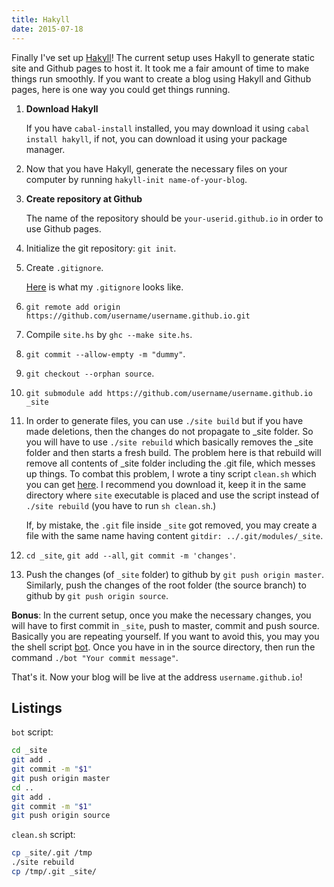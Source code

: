 ```yaml
---
title: Hakyll
date: 2015-07-18
---
```


Finally I've set up [Hakyll](http://jaspervdj.be/hakyll/)!
The current setup uses Hakyll to generate static site and Github pages to host it.
It took  me a fair amount of time to make things run smoothly.
If you want to create a blog using Hakyll and Github pages, here is one way you could get things running.

1. **Download Hakyll**

	If you have `cabal-install` installed, you may download it using `cabal install hakyll`, if not, you can download it using your package manager.

2. Now that you have Hakyll, generate the necessary files on your computer by running `hakyll-init name-of-your-blog`.

3. **Create repository at Github**

	The name of the repository should be `your-userid.github.io` in order to use Github pages.

4. Initialize the git repository: `git init`.

5. Create `.gitignore`.

	[Here](https://github.com/blog1729/blog1729.github.io/blob/source/.gitignore) is what my `.gitignore` looks like.

6. `git remote add origin https://github.com/username/username.github.io.git`

7. Compile `site.hs` by `ghc --make site.hs`.

8. `git commit --allow-empty -m "dummy"`.

9. `git checkout --orphan source`.

10. `git submodule add https://github.com/username/username.github.io _site`

11. In order to generate files, you can use `./site build` but if you have made deletions, then the changes do not propagate to _site folder. So you will have to use `./site rebuild` which basically removes the _site folder and then starts a fresh build. The problem here is that rebuild will remove all contents of _site folder including the .git file, which messes up things. To combat this problem, I wrote a tiny script `clean.sh` which you can get [here](https://github.com/blog1729/blog1729.github.io/blob/source/clean.sh). I recommend you download it, keep it in the same directory where `site` executable is placed and use the script instead of `./site rebuild` (you have to run `sh clean.sh`.)

	If, by mistake, the `.git` file inside `_site` got removed, you may create a file with the same name having content `gitdir: ../.git/modules/_site`.

12. `cd _site`, `git add --all`, `git commit -m 'changes'`.

13. Push the changes (of `_site` folder) to github by `git push origin master`.
	Similarly, push the changes of the root folder (the source branch) to github by `git push origin source`.

**Bonus**: In the current setup, once you make the necessary changes, you will have to first commit in `_site`, push to master, commit and push source.
Basically you are repeating yourself.
If you want to avoid this, you may you the shell script [bot](https://github.com/blog1729/blog1729.github.io/blog/source/bot).
Once you have in in the source directory, then run the command `./bot "Your commit message"`.

That's it. Now your blog will be live at the address `username.github.io`!

## Listings

`bot` script:

```bash
cd _site
git add .
git commit -m "$1"
git push origin master
cd ..
git add .
git commit -m "$1"
git push origin source
```

`clean.sh` script:

```bash
cp _site/.git /tmp
./site rebuild
cp /tmp/.git _site/
```
